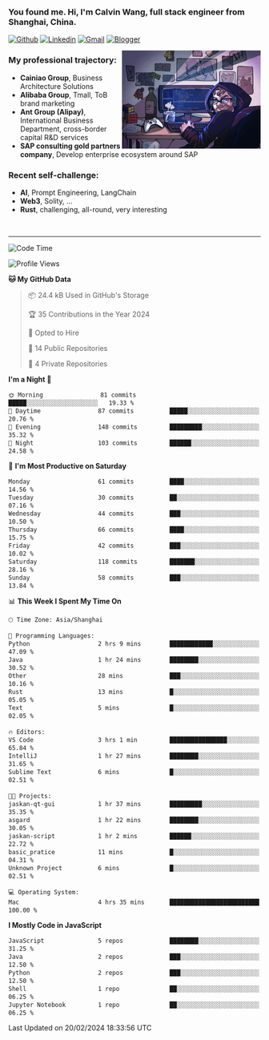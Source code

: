 <!-- Greeting -->
### You found me. Hi, I'm Calvin Wang, full stack engineer from Shanghai, China.

[![Github](https://img.shields.io/badge/-Github-000?style=flat&logo=Github&logoColor=white)](https://github.com/wangjunneil)
[![Linkedin](https://img.shields.io/badge/-LinkedIn-blue?style=flat&logo=Linkedin&logoColor=white)](https://www.linkedin.com/in/wangjunneil/)
[![Gmail](https://img.shields.io/badge/-Gmail-c14438?style=flat&logo=Gmail&logoColor=white)](mailto:wangjunneil@gmail.com)
[![Blogger](https://img.shields.io/badge/-Blogger-gray?style=flat&logo=Blogger&logoColor=white)](https://www.wangjun.dev)

<!--Introduction -->

<img align="right" alt="img" src="https://raw.githubusercontent.com/wangjunneil/wangjunneil/main/imgs/cover_image.png" width="55%" height="auto" />

### My professional trajectory: 
- **Cainiao Group**, Business Architecture Solutions
- **Alibaba Group**, Tmall, ToB brand marketing
- **Ant Group (Alipay)**, International Business Department, cross-border capital R&D services
- **SAP consulting gold partners company**, Develop enterprise ecosystem around SAP
### Recent self-challenge:
- **AI**, Prompt Engineering, LangChain
- **Web3**, Solity, ...
- **Rust**, challenging, all-round, very interesting

<br/>

---
<!-- Your badges -->

<!--START_SECTION:waka-->
![Code Time](http://img.shields.io/badge/Code%20Time-118%20hrs%2048%20mins-blue)

![Profile Views](http://img.shields.io/badge/Profile%20Views-0-blue)

**🐱 My GitHub Data** 

> 📦 24.4 kB Used in GitHub's Storage 
 > 
> 🏆 35 Contributions in the Year 2024
 > 
> 💼 Opted to Hire
 > 
> 📜 14 Public Repositories 
 > 
> 🔑 4 Private Repositories 
 > 
**I'm a Night 🦉** 

```text
🌞 Morning                81 commits          █████░░░░░░░░░░░░░░░░░░░░   19.33 % 
🌆 Daytime                87 commits          █████░░░░░░░░░░░░░░░░░░░░   20.76 % 
🌃 Evening                148 commits         █████████░░░░░░░░░░░░░░░░   35.32 % 
🌙 Night                  103 commits         ██████░░░░░░░░░░░░░░░░░░░   24.58 % 
```
📅 **I'm Most Productive on Saturday** 

```text
Monday                   61 commits          ████░░░░░░░░░░░░░░░░░░░░░   14.56 % 
Tuesday                  30 commits          ██░░░░░░░░░░░░░░░░░░░░░░░   07.16 % 
Wednesday                44 commits          ███░░░░░░░░░░░░░░░░░░░░░░   10.50 % 
Thursday                 66 commits          ████░░░░░░░░░░░░░░░░░░░░░   15.75 % 
Friday                   42 commits          ███░░░░░░░░░░░░░░░░░░░░░░   10.02 % 
Saturday                 118 commits         ███████░░░░░░░░░░░░░░░░░░   28.16 % 
Sunday                   58 commits          ███░░░░░░░░░░░░░░░░░░░░░░   13.84 % 
```


📊 **This Week I Spent My Time On** 

```text
🕑︎ Time Zone: Asia/Shanghai

💬 Programming Languages: 
Python                   2 hrs 9 mins        ████████████░░░░░░░░░░░░░   47.09 % 
Java                     1 hr 24 mins        ████████░░░░░░░░░░░░░░░░░   30.52 % 
Other                    28 mins             ███░░░░░░░░░░░░░░░░░░░░░░   10.16 % 
Rust                     13 mins             █░░░░░░░░░░░░░░░░░░░░░░░░   05.05 % 
Text                     5 mins              █░░░░░░░░░░░░░░░░░░░░░░░░   02.05 % 

🔥 Editors: 
VS Code                  3 hrs 1 min         ████████████████░░░░░░░░░   65.84 % 
IntelliJ                 1 hr 27 mins        ████████░░░░░░░░░░░░░░░░░   31.65 % 
Sublime Text             6 mins              █░░░░░░░░░░░░░░░░░░░░░░░░   02.51 % 

🐱‍💻 Projects: 
jaskan-qt-gui            1 hr 37 mins        █████████░░░░░░░░░░░░░░░░   35.35 % 
asgard                   1 hr 22 mins        ████████░░░░░░░░░░░░░░░░░   30.05 % 
jaskan-script            1 hr 2 mins         ██████░░░░░░░░░░░░░░░░░░░   22.72 % 
basic_pratice            11 mins             █░░░░░░░░░░░░░░░░░░░░░░░░   04.31 % 
Unknown Project          6 mins              █░░░░░░░░░░░░░░░░░░░░░░░░   02.51 % 

💻 Operating System: 
Mac                      4 hrs 35 mins       █████████████████████████   100.00 % 
```

**I Mostly Code in JavaScript** 

```text
JavaScript               5 repos             ████████░░░░░░░░░░░░░░░░░   31.25 % 
Java                     2 repos             ███░░░░░░░░░░░░░░░░░░░░░░   12.50 % 
Python                   2 repos             ███░░░░░░░░░░░░░░░░░░░░░░   12.50 % 
Shell                    1 repo              ██░░░░░░░░░░░░░░░░░░░░░░░   06.25 % 
Jupyter Notebook         1 repo              ██░░░░░░░░░░░░░░░░░░░░░░░   06.25 % 
```




 Last Updated on 20/02/2024 18:33:56 UTC
<!--END_SECTION:waka-->
